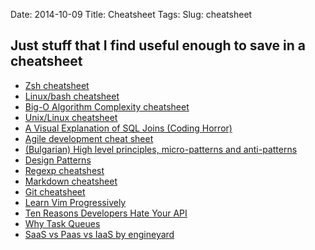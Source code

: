 Date: 2014-10-09
Title: Cheatsheet
Tags:
Slug: cheatsheet

## Just stuff that I find useful enough to save in a cheatsheet

* [Zsh cheatsheet](https://github.com/robbyrussell/oh-my-zsh/wiki/Cheatsheet)
* [Linux/bash cheatsheet](http://cli.learncodethehardway.org/bash_cheat_sheet.pdf)
* [Big-O Algorithm Complexity cheatsheet](http://bigocheatsheet.com/)
* [Unix/Linux cheatsheet](http://cheatsheetworld.com/programming/unix-linux-cheat-sheet/)
* [A Visual Explanation of SQL Joins (Coding Horror)](http://blog.codinghorror.com/a-visual-explanation-of-sql-joins/)
* [Agile development cheat sheet](http://cheatsheetworld.com/programming/agile-development-cheat-sheet/)
* [(Bulgarian) High level principles, micro-patterns and anti-patterns](http://www.slideshare.net/HackBulgaria/high-level-principles-micropatterns-and-antipatterns)
* [Design Patterns](http://sourcemaking.com/design_patterns)
* [Regexp cheatshest](http://www.cheatography.com/davechild/cheat-sheets/regular-expressions/)
* [Markdown cheatsheet](https://github.com/adam-p/markdown-here/wiki/Markdown-Cheatsheet)
* [Git cheatsheet](http://scotch.io/bar-talk/git-cheat-sheet)
* [Learn Vim Progressively](http://yannesposito.com/Scratch/en/blog/Learn-Vim-Progressively/)
* [Ten Reasons Developers Hate Your
API](http://www.slideshare.net/jmusser/ten-reasons-developershateyourapi)
* [Why Task
Queues](http://www.slideshare.net/bryanhelmig/task-queues-comorichweb-12962619)
* [SaaS vs Paas vs IaaS by engineyard](https://www.engineyard.com/platform-as-a-service)
